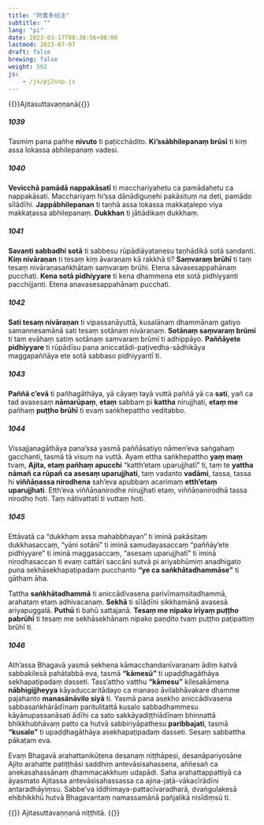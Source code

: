 ```yaml
---
title: "阿耆多经注"
subtitle: ""
lang: "pi"
date: 2023-03-17T08:38:56+08:00
lastmod: 2023-07-07
draft: false
brewing: false
weight: 502
js:
    - /js/pj2snp.js
---
```


{{<subtitle>}}Ajitasuttavaṇṇanā{{</subtitle>}}

##### 1039

Tasmiṃ pana pañhe **nivuto** ti paṭicchādito. **Ki’ssābhilepanaṃ brūsī** ti kiṃ assa lokassa abhilepanaṃ vadesi.

##### 1040

**Vevicchā pamādā nappakāsatī** ti macchariyahetu ca pamādahetu ca nappakāsati. Macchariyaṃ hi’ssa dānādiguṇehi pakāsituṃ na deti, pamādo sīlādīhi. **Jappābhilepanan** ti taṇhā assa lokassa makkaṭalepo viya makkaṭassa abhilepanaṃ. **Dukkhan** ti jātiādikaṃ dukkhaṃ.

##### 1041

**Savanti sabbadhi sotā** ti sabbesu rūpādiāyatanesu taṇhādikā sotā sandanti. **Kiṃ nivāraṇan** ti tesaṃ kiṃ āvaraṇaṃ kā rakkhā ti? **Saṃvaraṃ brūhī** ti taṃ tesaṃ nivāraṇasaṅkhātaṃ saṃvaraṃ brūhi. Etena sāvasesappahānaṃ pucchati. **Kena sotā pidhiyyare** ti kena dhammena ete sotā pidhiyyanti pacchijjanti. Etena anavasesappahānaṃ pucchati.

##### 1042

**Sati tesaṃ nivāraṇan** ti vipassanāyuttā, kusalānaṃ dhammānaṃ gatiyo samannesamānā sati tesaṃ sotānaṃ nivāraṇaṃ. **Sotānaṃ saṃvaraṃ brūmī** ti tam evāhaṃ satiṃ sotānaṃ saṃvaraṃ brūmī ti adhippāyo. **Paññāyete pidhiyyare** ti rūpādīsu pana aniccatādi-paṭivedha-sādhikāya maggapaññāya ete sotā sabbaso pidhiyyantī ti.

##### 1043

**Paññā c’evā** ti pañhagāthāya, yā cāyaṃ tayā vuttā paññā yā ca **sati**, yañ ca tad avasesaṃ **nāmarūpaṃ**, **etaṃ** sabbam pi **kattha** nirujjhati, **etaṃ me** pañhaṃ **puṭṭho brūhī** ti evaṃ saṅkhepattho veditabbo.

##### 1044

Vissajjanagāthāya pana’ssa yasmā paññāsatiyo nāmen’eva saṅgahaṃ gacchanti, tasmā tā visuṃ na vuttā. Ayam ettha saṅkhepattho **yaṃ maṃ** tvaṃ, **Ajita, etaṃ pañhaṃ apucchi** “katth’etaṃ uparujjhatī” ti, taṃ te **yattha nāmañ ca rūpañ ca asesaṃ uparujjhati**, taṃ vadanto **vadāmi**, tassa, tassa hi **viññāṇassa nirodhena** sah’eva apubbaṃ acarimaṃ **etth’etaṃ uparujjhati**. Etth’eva viññāṇanirodhe nirujjhati etaṃ, viññāṇanirodhā tassa nirodho hoti. Taṃ nātivattatī ti vuttaṃ hoti.

##### 1045

Ettāvatā ca “dukkham assa mahabbhayan” ti iminā pakāsitaṃ dukkhasaccaṃ, “yāni sotānī” ti iminā samudayasaccaṃ “paññāy’ete pidhiyyare” ti iminā maggasaccaṃ, “asesaṃ uparujjhatī” ti iminā nirodhasaccan ti evaṃ cattāri saccāni sutvā pi ariyabhūmiṃ anadhigato puna sekhāsekhapaṭipadaṃ pucchanto **“ye ca saṅkhātadhammāse”** ti gātham āha.

Tattha **saṅkhātadhammā** ti aniccādivasena parivīmaṃsitadhammā, arahataṃ etaṃ adhivacanaṃ. **Sekhā** ti sīlādīni sikkhamānā avasesā ariyapuggalā. **Puthū** ti bahū sattajanā. **Tesaṃ me nipako iriyaṃ puṭṭho pabrūhī** ti tesaṃ me sekhāsekhānaṃ nipako paṇḍito tvaṃ puṭṭho paṭipattiṃ brūhī ti.

##### 1046

Ath’assa Bhagavā yasmā sekhena kāmacchandanīvaraṇaṃ ādiṃ katvā sabbakilesā pahātabbā eva, tasmā **“kāmesū”** ti upaḍḍhagāthāya sekhapaṭipadaṃ dasseti. Tass’attho vatthu **“kāmesu”** kilesakāmena **nābhigijjheyya** kāyaduccaritādayo ca manaso āvilabhāvakare dhamme pajahanto **manasānāvilo siyā** ti. Yasmā pana asekho aniccādivasena sabbasaṅkhārādīnaṃ paritulitattā kusalo sabbadhammesu kāyānupassanāsati ādīhi ca sato sakkāyadiṭṭhiādīnaṃ bhinnattā bhikkhubhāvaṃ patto ca hutvā sabbiriyāpathesu **paribbajati**, tasmā **“kusalo”** ti upaḍḍhagāthāya asekhapaṭipadaṃ dasseti. Sesaṃ sabbattha pākaṭam eva.

Evaṃ Bhagavā arahattanikūṭena desanaṃ niṭṭhāpesi, desanāpariyosāne Ajito arahatte patiṭṭhāsi saddhiṃ antevāsisahassena, aññesañ ca anekasahassānaṃ dhammacakkhuṃ udapādi. Saha arahattappattiyā ca āyasmato Ajitassa antevāsisahassassa ca ajina-jaṭā-vākacīrādīni antaradhāyiṃsu. Sabbe’va iddhimaya-pattacīvaradharā, dvaṅgulakesā ehibhikkhū hutvā Bhagavantaṃ namassamānā pañjalikā nisīdiṃsū ti.

{{<eof>}}
    Ajitasuttavaṇṇanā niṭṭhitā.
{{</eof>}}